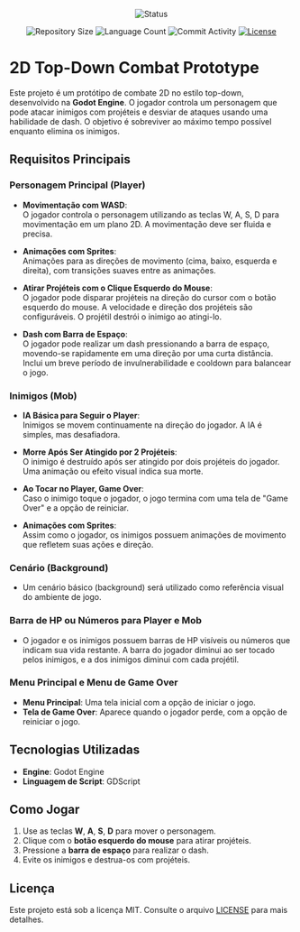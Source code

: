 <p align="center">
  <img
    src="https://img.shields.io/badge/Status-Em%20desenvolvimento-green?style=flat-square"
    alt="Status"
  />
</p>

<p align="center">
  <img
    src="https://img.shields.io/github/repo-size/Thomazrlima/Godot-Top-Down?style=flat"
    alt="Repository Size"
  />
  <img
    src="https://img.shields.io/github/languages/count/Thomazrlima/Godot-Top-Down?style=flat&logo=python"
    alt="Language Count"
  />
  <img
    src="https://img.shields.io/github/commit-activity/t/Thomazrlima/Godot-Top-Down?style=flat&logo=github"
    alt="Commit Activity"
  />
  <a href="LICENSE.md"
    ><img
      src="https://img.shields.io/github/license/Thomazrlima/Godot-Top-Down"
      alt="License"
  /></a>
</p>


# 2D Top-Down Combat Prototype

Este projeto é um protótipo de combate 2D no estilo top-down, desenvolvido na **Godot Engine**. O jogador controla um personagem que pode atacar inimigos com projéteis e desviar de ataques usando uma habilidade de dash. O objetivo é sobreviver ao máximo tempo possível enquanto elimina os inimigos.

## Requisitos Principais

### Personagem Principal (Player)

- **Movimentação com WASD**:  
  O jogador controla o personagem utilizando as teclas W, A, S, D para movimentação em um plano 2D. A movimentação deve ser fluida e precisa.

- **Animações com Sprites**:  
  Animações para as direções de movimento (cima, baixo, esquerda e direita), com transições suaves entre as animações.

- **Atirar Projéteis com o Clique Esquerdo do Mouse**:  
  O jogador pode disparar projéteis na direção do cursor com o botão esquerdo do mouse. A velocidade e direção dos projéteis são configuráveis. O projétil destrói o inimigo ao atingi-lo.

- **Dash com Barra de Espaço**:  
  O jogador pode realizar um dash pressionando a barra de espaço, movendo-se rapidamente em uma direção por uma curta distância. Inclui um breve período de invulnerabilidade e cooldown para balancear o jogo.

### Inimigos (Mob)

- **IA Básica para Seguir o Player**:  
  Inimigos se movem continuamente na direção do jogador. A IA é simples, mas desafiadora.

- **Morre Após Ser Atingido por 2 Projéteis**:  
  O inimigo é destruído após ser atingido por dois projéteis do jogador. Uma animação ou efeito visual indica sua morte.

- **Ao Tocar no Player, Game Over**:  
  Caso o inimigo toque o jogador, o jogo termina com uma tela de "Game Over" e a opção de reiniciar.

- **Animações com Sprites**:  
  Assim como o jogador, os inimigos possuem animações de movimento que refletem suas ações e direção.

### Cenário (Background)

- Um cenário básico (background) será utilizado como referência visual do ambiente de jogo.

### Barra de HP ou Números para Player e Mob

- O jogador e os inimigos possuem barras de HP visíveis ou números que indicam sua vida restante. A barra do jogador diminui ao ser tocado pelos inimigos, e a dos inimigos diminui com cada projétil.

### Menu Principal e Menu de Game Over

- **Menu Principal**: Uma tela inicial com a opção de iniciar o jogo.
- **Tela de Game Over**: Aparece quando o jogador perde, com a opção de reiniciar o jogo.

## Tecnologias Utilizadas

- **Engine**: Godot Engine
- **Linguagem de Script**: GDScript

## Como Jogar

1. Use as teclas **W**, **A**, **S**, **D** para mover o personagem.
2. Clique com o **botão esquerdo do mouse** para atirar projéteis.
3. Pressione a **barra de espaço** para realizar o dash.
4. Evite os inimigos e destrua-os com projéteis.

## Licença

Este projeto está sob a licença MIT. Consulte o arquivo [LICENSE](LICENSE) para mais detalhes.
